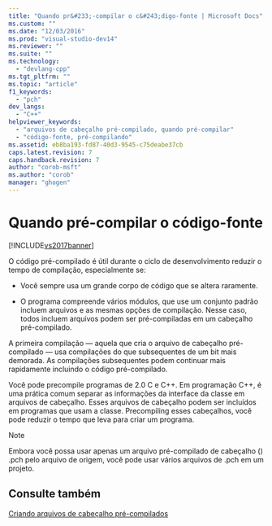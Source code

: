 ```yaml
---
title: "Quando pr&#233;-compilar o c&#243;digo-fonte | Microsoft Docs"
ms.custom: ""
ms.date: "12/03/2016"
ms.prod: "visual-studio-dev14"
ms.reviewer: ""
ms.suite: ""
ms.technology: 
  - "devlang-cpp"
ms.tgt_pltfrm: ""
ms.topic: "article"
f1_keywords: 
  - "pch"
dev_langs: 
  - "C++"
helpviewer_keywords: 
  - "arquivos de cabeçalho pré-compilado, quando pré-compilar"
  - "código-fonte, pré-compilando"
ms.assetid: eb8ba193-fd87-40d3-9545-c75deabe37cb
caps.latest.revision: 7
caps.handback.revision: 7
author: "corob-msft"
ms.author: "corob"
manager: "ghogen"
---
```

# Quando pr&#233;-compilar o c&#243;digo-fonte
[!INCLUDE[vs2017banner](../../assembler/inline/includes/vs2017banner.md)]

O código pré\-compilado é útil durante o ciclo de desenvolvimento reduzir o tempo de compilação, especialmente se:  
  
-   Você sempre usa um grande corpo de código que se altera raramente.  
  
-   O programa compreende vários módulos, que use um conjunto padrão incluem arquivos e as mesmas opções de compilação.  Nesse caso, todos incluem arquivos podem ser pré\-compiladas em um cabeçalho pré\-compilado.  
  
 A primeira compilação — aquela que cria o arquivo de cabeçalho pré\-compilado — usa compilações do que subsequentes de um bit mais demorada.  As compilações subsequentes podem continuar mais rapidamente incluindo o código pré\-compilado.  
  
 Você pode precompile programas de 2.0 C e C\+\+.  Em programação C\+\+, é uma prática comum separar as informações da interface da classe em arquivos de cabeçalho.  Esses arquivos de cabeçalho podem ser incluídos em programas que usam a classe.  Precompiling esses cabeçalhos, você pode reduzir o tempo que leva para criar um programa.  
  
> [!NOTE]
>  Embora você possa usar apenas um arquivo pré\-compilado de cabeçalho \(\) .pch pelo arquivo de origem, você pode usar vários arquivos de .pch em um projeto.  
  
## Consulte também  
 [Criando arquivos de cabeçalho pré\-compilados](../../build/reference/creating-precompiled-header-files.md)